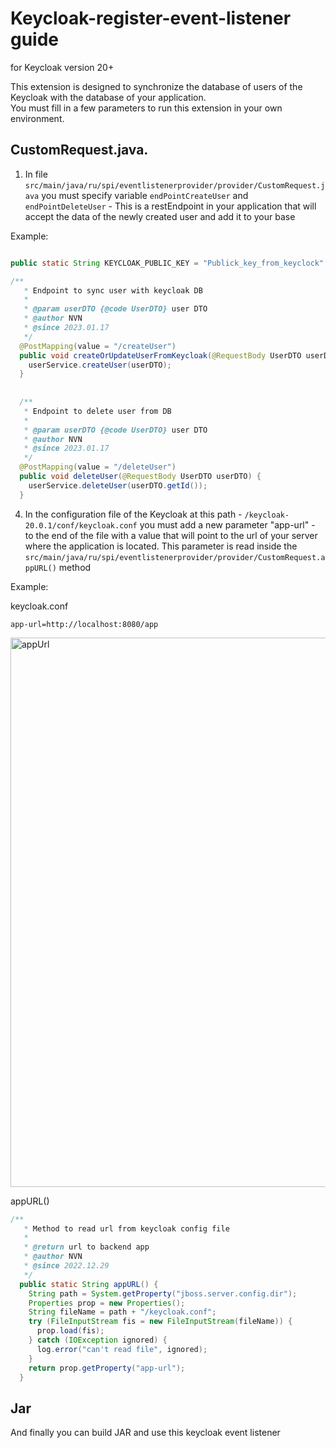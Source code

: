 # Keycloak-register-event-listener guide 
for Keycloak version 20+

This extension is designed to synchronize the database of users of the Keycloak with the database of your application.  
You must fill in a few parameters to run this extension in your own environment.


## CustomRequest.java. 

1. In file `src/main/java/ru/spi/eventlistenerprovider/provider/CustomRequest.java` you must specify variable `endPointCreateUser` and `endPointDeleteUser` - This is a restEndpoint in your application that will accept the data of the newly created user and add it to your base

Example: 

```java

public static String KEYCLOAK_PUBLIC_KEY = "Publick_key_from_keyclock" 

/**
   * Endpoint to sync user with keycloak DB
   *
   * @param userDTO {@code UserDTO} user DTO
   * @author NVN
   * @since 2023.01.17
   */
  @PostMapping(value = "/createUser")
  public void createOrUpdateUserFromKeycloak(@RequestBody UserDTO userDTO) {
    userService.createUser(userDTO);
  }
  
  
  /**
   * Endpoint to delete user from DB
   *
   * @param userDTO {@code UserDTO} user DTO
   * @author NVN
   * @since 2023.01.17
   */
  @PostMapping(value = "/deleteUser")
  public void deleteUser(@RequestBody UserDTO userDTO) {
    userService.deleteUser(userDTO.getId());
  }
```



4. In the configuration file of the Keycloak at this path - `/keycloak-20.0.1/conf/keycloak.conf`  you must add a new parameter "app-url" - to the end of the file with a value that will point to the url of your server where the application is located. This parameter is read inside the `src/main/java/ru/spi/eventlistenerprovider/provider/CustomRequest.appURL()` method

Example: 

keycloak.conf 
```
app-url=http://localhost:8080/app
```

<img width="879" alt="appUrl" src="https://user-images.githubusercontent.com/35899629/211144157-7cd7f0dd-689f-4cca-83fd-7596289b1d22.png">

appURL()
```java
/**
   * Method to read url from keycloak config file
   *
   * @return url to backend app
   * @author NVN
   * @since 2022.12.29
   */
  public static String appURL() {
    String path = System.getProperty("jboss.server.config.dir");
    Properties prop = new Properties();
    String fileName = path + "/keycloak.conf";
    try (FileInputStream fis = new FileInputStream(fileName)) {
      prop.load(fis);
    } catch (IOException ignored) {
      log.error("can't read file", ignored);
    }
    return prop.getProperty("app-url");
  }
```

## Jar 

And finally you can build JAR and use this keycloak event listener



